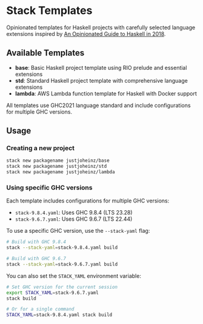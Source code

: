 # Stack Templates

Opinionated templates for Haskell projects with carefully selected language extensions inspired by [An Opinionated Guide to Haskell in 2018](https://lexi-lambda.github.io/blog/2018/02/10/an-opinionated-guide-to-haskell-in-2018/).

## Available Templates

- **base**: Basic Haskell project template using RIO prelude and essential extensions
- **std**: Standard Haskell project template with comprehensive language extensions
- **lambda**: AWS Lambda function template for Haskell with Docker support

All templates use GHC2021 language standard and include configurations for multiple GHC versions.

## Usage

### Creating a new project

```sh
stack new packagename justjoheinz/base
stack new packagename justjoheinz/std
stack new packagename justjoheinz/lambda
```

### Using specific GHC versions

Each template includes configurations for multiple GHC versions:
- `stack-9.8.4.yaml`: Uses GHC 9.8.4 (LTS 23.28)
- `stack-9.6.7.yaml`: Uses GHC 9.6.7 (LTS 22.44)

To use a specific GHC version, use the `--stack-yaml` flag:

```sh
# Build with GHC 9.8.4
stack --stack-yaml=stack-9.8.4.yaml build

# Build with GHC 9.6.7
stack --stack-yaml=stack-9.6.7.yaml build
```

You can also set the `STACK_YAML` environment variable:

```sh
# Set GHC version for the current session
export STACK_YAML=stack-9.6.7.yaml
stack build

# Or for a single command
STACK_YAML=stack-9.8.4.yaml stack build
```
